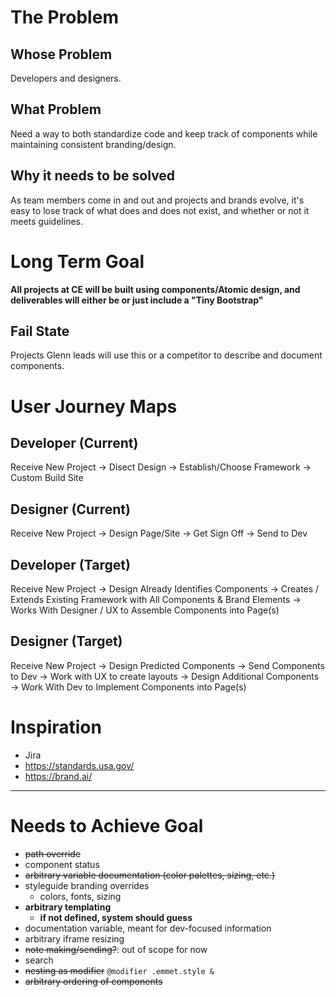 # The Problem
## Whose Problem
Developers and designers.
## What Problem
Need a way to both standardize code and keep track of components while maintaining consistent branding/design.
## Why it needs to be solved
As team members come in and out and projects and brands evolve, it's easy to lose track of what does and does not exist, and whether or not it meets guidelines.

# Long Term Goal
**All projects at CE will be built using components/Atomic design, and deliverables will either be or just include a "Tiny Bootstrap"**
## Fail State
Projects Glenn leads will use this or a competitor to describe and document components.

# User Journey Maps
## Developer (Current)
Receive New Project &rarr; Disect Design &rarr; Establish/Choose Framework &rarr; Custom Build Site
## Designer (Current)
Receive New Project &rarr; Design Page/Site &rarr; Get Sign Off &rarr; Send to Dev
## Developer (Target)
Receive New Project &rarr; Design Already Identifies Components &rarr; Creates / Extends Existing Framework with All Components & Brand Elements &rarr; Works With Designer / UX to Assemble Components into Page(s)
## Designer (Target)
Receive New Project &rarr; Design Predicted Components &rarr; Send Components to Dev &rarr; Work with UX to create layouts &rarr; Design Additional Components &rarr; Work With Dev to Implement Components into Page(s)

# Inspiration
* Jira
* https://standards.usa.gov/
* https://brand.ai/

---

# Needs to Achieve Goal
* ~~path override~~
* component status
* ~~arbitrary variable documentation (color palettes, sizing, etc.)~~
* styleguide branding overrides
  * colors, fonts, sizing
* **arbitrary templating**
  * **if not defined, system should guess**
* documentation variable, meant for dev-focused information
* arbitrary iframe resizing
* ~~note making/sending?~~: out of scope for now
* search
* ~~nesting as modifier~~
  `@modifier .emmet.style &`
* ~~arbitrary ordering of components~~
